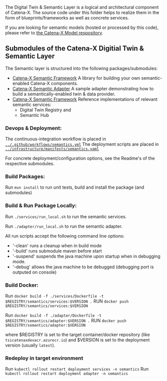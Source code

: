 <!---
Copyright (c) 2021-2022 T-Systems International GmbH (Catena-X Consortium)

See the AUTHORS file(s) distributed with this work for additional
information regarding authorship.

See the LICENSE file(s) distributed with this work for
additional information regarding license terms.
-->

The Digital Twin & Semantic Layer is a logical and architectural component of Catena-X.
The source code under this folder helps to realize them in the form of blueprints/frameworks as well 
as concrete services.

If you are looking for semantic models (hosted or processed by this code), please refer to
[the Catena-X Model respository](https://github.com/catenax/BAMMmodels).

## Submodules of the Catena-X Digitial Twin & Semantic Layer

The Semantic layer is structured into the following packages/submodules:
- [Catena-X Semantic Framework](framework) A library for building your own semantic-enabled Catena-X components.
- [Catena-X Semantic Adapter](adapter) A sample adapter demonstrating how to build a semantically-enabled twin & data provider.
- [Catena-X Semantic Framework](services) Reference implementations of relevant semantic services:
  - Digital Twin Registry and 
  - Semantic Hub

### Devops & Deployment:

The continuous-integration workflow is placed in [`../.github/workflows/semantics.yml`](../.github/workflows/semantics.yml)
The deployment scripts are placed in [`../infrastructure/manifests/semantics.yaml`](../infrastructure/manifests/semantics.yaml)

For concrete deployment/configuration options, see the Readme's of the respective submodules.

### Build Packages:

Run `mvn install` to run unit tests, build and install the package (and submodules)

### Build & Run Package Locally:

Run `./services/run_local.sh` to run the semantic services.

Run `./adapter/run_local.sh` to run the semantic adapter.

All run scripts accept the following command line options:
- '-clean' runs a cleanup when in build mode
- '-build' runs submodule maven before start
- '-suspend' suspends the java machine upon startup when in debugging mode.
- '-debug' allows the java machine to be debugged (debugging port is outputed on console)
 
### Build Docker:

Run `docker build -f ./services/Dockerfile -t $REGISTRY/semantics/services:$VERSION .`
RUN `docker push $REGISTRY/semantics/services:$VERSION`

Run `docker build -f ./adapter/Dockerfile -t $REGISTRY/semantics/adapter:$VERSION .`
RUN `docker push $REGISTRY/semantics/adapter:$VERSION`

where $REGISTRY is set to the target container/docker repository (like `tsicatenaxdevacr.azurecr.io`) and $VERSION is set to the 
deployment version (usually `latest`).

### Redeploy in target environment

Run `kubectl rollout restart deployment services -n semantics`
Run `kubectl rollout restart deployment adapter -n semantics`